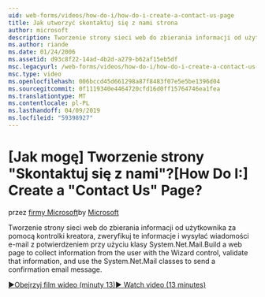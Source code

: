 ```yaml
---
uid: web-forms/videos/how-do-i/how-do-i-create-a-contact-us-page
title: Jak utworzyć skontaktuj się z nami strona
author: microsoft
description: Tworzenie strony sieci web do zbierania informacji od użytkownika za pomocą kontrolki kreatora, zweryfikuj te informacje i wysyłać Skonfi przy użyciu klasy System.Net.Mail...
ms.author: riande
ms.date: 01/24/2006
ms.assetid: d93c8f22-14ad-4b2d-a279-b62af15eb5df
msc.legacyurl: /web-forms/videos/how-do-i/how-do-i-create-a-contact-us-page
msc.type: video
ms.openlocfilehash: 006bccd45d661298a87f8483f07e5e5be1396d04
ms.sourcegitcommit: 0f1119340e4464720cfd16d0ff15764746ea1fea
ms.translationtype: MT
ms.contentlocale: pl-PL
ms.lasthandoff: 04/09/2019
ms.locfileid: "59398927"
---
```

# <a name="how-do-i-create-a-contact-us-page"></a><span data-ttu-id="c5bb8-103">[Jak mogę] Tworzenie strony "Skontaktuj się z nami"?</span><span class="sxs-lookup"><span data-stu-id="c5bb8-103">[How Do I:] Create a "Contact Us" Page?</span></span>

<span data-ttu-id="c5bb8-104">przez [firmy Microsoft](https://github.com/microsoft)</span><span class="sxs-lookup"><span data-stu-id="c5bb8-104">by [Microsoft](https://github.com/microsoft)</span></span>

<span data-ttu-id="c5bb8-105">Tworzenie strony sieci web do zbierania informacji od użytkownika za pomocą kontrolki kreatora, zweryfikuj te informacje i wysyłać wiadomości e-mail z potwierdzeniem przy użyciu klasy System.Net.Mail.</span><span class="sxs-lookup"><span data-stu-id="c5bb8-105">Build a web page to collect information from the user with the Wizard control, validate that information, and use the System.Net.Mail classes to send a confirmation email message.</span></span>

[<span data-ttu-id="c5bb8-106">&#9654;Obejrzyj film wideo (minuty 13)</span><span class="sxs-lookup"><span data-stu-id="c5bb8-106">&#9654; Watch video (13 minutes)</span></span>](https://channel9.msdn.com/Blogs/ASP-NET-Site-Videos/how-do-i-create-a-contact-us-page)
